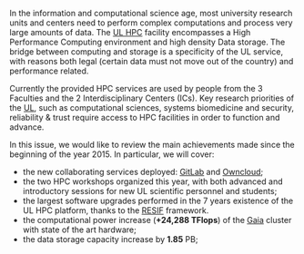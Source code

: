 In the information and computational science age, most university research units and centers need to perform complex computations and process very large amounts of data.
The [UL HPC](http://hpc.uni.lu) facility encompasses a High Performance Computing environment and high density Data storage. The bridge between computing and storage is a specificity of the UL service, with reasons both legal (certain data must not move out of the country) and performance related.

Currently the provided HPC services are used by people from the 3 Faculties and the 2 Interdisciplinary Centers (ICs). Key research priorities of the [UL](http://www.uni.lu), such as computational sciences, systems biomedicine and security, reliability & trust require access to HPC facilities in order to function and advance.

In this issue, we would like to review the main achievements made since the beginning of the year 2015.
In particular, we will cover:

* the new collaborating services deployed: [GitLab](https://gitlab.uni.lu) and  [Owncloud](https://owncloud.uni.lu);
* the two HPC workshops organized this year, with both advanced and introductory sessions for new UL scientific personnel and students;
* the largest software upgrades performed in the 7 years existence of the UL HPC platform, thanks to the [RESIF](http://resif.readthedocs.org/en/latest/) framework.
* the computational power increase (__+24,288 TFlops__) of the [Gaia](https://hpc.uni.lu/systems/gaia/) cluster with state of the art hardware;
* the data storage capacity increase by __1.85__ PB; 
